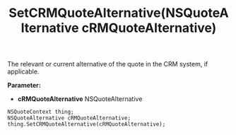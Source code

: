 ﻿---
uid: crmscript_ref_NSQuoteContext_SetCRMQuoteAlternative
title: SetCRMQuoteAlternative(NSQuoteAlternative cRMQuoteAlternative)
intellisense: NSQuoteContext.SetCRMQuoteAlternative
keywords: NSQuoteContext, GetCRMQuoteAlternative
so.topic: reference
---

The relevant or current alternative of the quote in the CRM system, if applicable.

**Parameter:** 
 - **cRMQuoteAlternative** NSQuoteAlternative

```crmscript
NSQuoteContext thing;
NSQuoteAlternative cRMQuoteAlternative;
thing.SetCRMQuoteAlternative(cRMQuoteAlternative);
```

